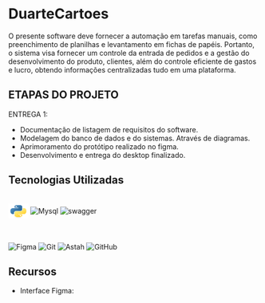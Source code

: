 # DuarteCartoes
O presente software deve fornecer a automação em tarefas manuais, como preenchimento de planilhas e levantamento em fichas de papéis. Portanto, o sistema visa fornecer um controle da entrada de pedidos e a gestão do desenvolvimento do produto, clientes, além do controle eficiente de gastos e lucro, obtendo informações centralizadas tudo em uma plataforma.


## ETAPAS DO PROJETO
ENTREGA 1: 
- Documentação de listagem de requisitos do software.
- Modelagem do banco de dados e do sistemas. Através de diagramas.
- Aprimoramento do protótipo realizado no figma.
- Desenvolvimento e entrega do desktop finalizado.


## Tecnologias Utilizadas
<div style="display: inline_block"><br>
 <img align="center" alt="Python" height="30" width="40" src="https://raw.githubusercontent.com/devicons/devicon/master/icons/python/python-original.svg">
 <img align="center" alt="Mysql" height="30" width="40" src="https://cdn.jsdelivr.net/gh/devicons/devicon/icons/mysql/mysql-original.svg">
 <img align="center" alt="swagger" height="30" width="40" src="https://www.svgrepo.com/show/374111/swagger.svg">
</div>

##

<div style="display: inline_block"><br>
  <img align="center" alt="Figma" height="30" width="40" src="https://cdn.jsdelivr.net/gh/devicons/devicon/icons/figma/figma-original.svg">
  <img align="center" alt="Git" height="30" width="40" src="https://www.svgrepo.com/show/452210/git.svg">
  <img align="center" alt="Astah" height="30" width="40" src="https://www.svgrepo.com/show/196143/hierarchical-structure-diagram.svg">
  <img align="center" alt="GitHub" height="30" width="40" src="https://www.svgrepo.com/show/475654/github-color.svg">
</div>

## Recursos
- Interface Figma: 
